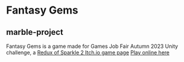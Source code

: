 # Fantasy Gems
## marble-project

Fantasy Gems is a game made for Games Job Fair Autumn 2023 Unity challenge, a [Redux of  Sparkle 2 ](https://www.google.com](https://store.steampowered.com/app/370550/Sparkle_2/)https://store.steampowered.com/app/370550/Sparkle_2/)
[Itch.io game page](https://kellysilva.itch.io/fantasy-gems)
[Play online here](https://sharemygame.com/@kellyrmsilva/marble-project)
